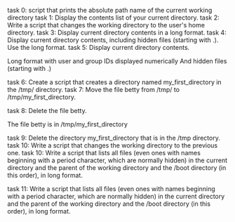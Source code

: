 task 0: script that prints the absolute path name of the current working directory
task 1: Display the contents list of your current directory.
task 2: Write a script that changes the working directory to the user's home directory.
task 3: Display current directory contents in a long format.
task 4: Display current directory contents, including hidden files (starting with .). Use the long format.
task 5: Display current directory contents.

Long format
with user and group IDs displayed numerically
And hidden files (starting with .)

task 6: Create a script that creates a directory named my_first_directory in the /tmp/ directory.
task 7: Move the file betty from /tmp/ to /tmp/my_first_directory.

task 8: Delete the file betty.

The file betty is in /tmp/my_first_directory

task 9: Delete the directory my_first_directory that is in the /tmp directory.
task 10: Write a script that changes the working directory to the previous one.
task 10: Write a script that lists all files (even ones with names beginning with a period character, which are normally hidden) in the current directory and the parent of the working directory and the /boot directory (in this order), in long format.

task 11: Write a script that lists all files (even ones with names beginning with a period character, which are normally hidden) in the current directory and the parent of the working directory and the /boot directory (in this order), in long format.
